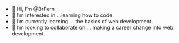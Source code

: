 - 👋 Hi, I’m @BrFern
- 👀 I’m interested in ...learning how to code.
- 🌱 I’m currently learning ... the basics of web development.
- 💞️ I’m looking to collaborate on ... making a career change into web development. 

<!---
BrFern/BrFern is a ✨ special ✨ repository because its `README.md` (this file) appears on your GitHub profile.
You can click the Preview link to take a look at your changes.
--->
